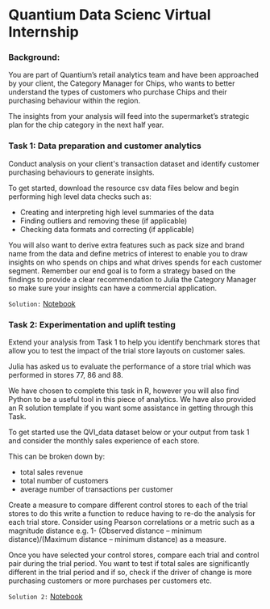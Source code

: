 # Quantium Data Scienc Virtual Internship

### Background:
You are part of Quantium’s retail analytics team and have been approached by your client, the Category Manager for Chips, who wants to better understand the types of customers who purchase Chips and their purchasing behaviour within the region.

The insights from your analysis will feed into the supermarket’s strategic plan for the chip category in the next half year.


### Task 1: Data preparation and customer analytics

Conduct analysis on your client's transaction dataset and identify customer purchasing behaviours to generate insights.


To get started, download the resource csv data files below and begin performing high level data checks such as:

- Creating and interpreting high level summaries of the data
- Finding outliers and removing these (if applicable)
- Checking data formats and correcting (if applicable)


You will also want to derive extra features such as pack size and brand name from the data and define metrics of interest to enable you to draw insights on who spends on chips and what drives spends for each customer segment. Remember our end goal is to form a strategy based on the findings to provide a clear recommendation to Julia the Category Manager so make sure your insights can have a commercial application.

`Solution:` [Notebook](https://github.com/SanjayShetty01/Quantium_Data_Science_Virtual_Internship/blob/main/QVI_Data_Science_in_R(Task_1).ipynb)


### Task 2: Experimentation and uplift testing

Extend your analysis from Task 1 to help you identify benchmark stores that allow you to test the impact of the trial store layouts on customer sales.

Julia has asked us to evaluate the performance of a store trial which was performed in stores 77, 86 and 88.


We have chosen to complete this task in R, however you will also find Python to be a useful tool in this piece of analytics. We have also provided an R solution template if you want some assistance in getting through this Task.


To get started use the QVI_data dataset below or your output from task 1 and consider the monthly sales experience of each store. 


This can be broken down by:

- total sales revenue 
- total number of customers
- average number of transactions per customer


Create a measure to compare different control stores to each of the trial stores to do this write a function to reduce having to re-do the analysis for each trial store. Consider using Pearson correlations or a metric such as a magnitude distance e.g. 1- (Observed distance – minimum distance)/(Maximum distance – minimum distance) as a measure.


Once you have selected your control stores, compare each trial and control pair during the trial period. You want to test if total sales are significantly different in the trial period and if so, check if the driver of change is more purchasing customers or more purchases per customers etc.

`Solution 2:` [Notebook](https://github.com/SanjayShetty01/Quantium_Data_Science_Virtual_Internship/blob/main/QVI_Data_Science_in_R(Task_1).ipynb)
